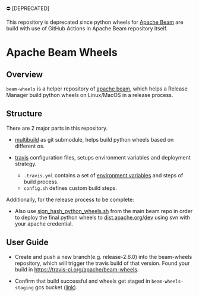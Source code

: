 <!--
    Licensed to the Apache Software Foundation (ASF) under one
    or more contributor license agreements.  See the NOTICE file
    distributed with this work for additional information
    regarding copyright ownership.  The ASF licenses this file
    to you under the Apache License, Version 2.0 (the
    "License"); you may not use this file except in compliance
    with the License.  You may obtain a copy of the License at

      http://www.apache.org/licenses/LICENSE-2.0

    Unless required by applicable law or agreed to in writing,
    software distributed under the License is distributed on an
    "AS IS" BASIS, WITHOUT WARRANTIES OR CONDITIONS OF ANY
    KIND, either express or implied.  See the License for the
    specific language governing permissions and limitations
    under the License.
-->

:no_entry: [DEPRECATED]

This repository is deprecated since python wheels for [Apache Beam](https://github.com/apache/beam) are build with use of GitHub Actions in Apache Beam repository itself.

# Apache Beam Wheels

## Overview

`beam-wheels` is a helper repository of [apache beam](https://github.com/apache/beam), which helps a Release 
Manager build python wheels on Linux/MacOS in a release process.

## Structure

There are 2 major parts in this repository.
* [multibuild](https://github.com/matthew-brett/multibuild) as git submodule, helps build python wheels based on different os.

* [travis](https://travis-ci.com/) configuration files, setups environment variables and deployment strategy.
  
  * `.travis.yml` contains a set of [environment variables](https://docs.travis-ci.com/user/environment-variables/) and steps of build process.
  * `config.sh` defines custom build steps.
  

Additionally, for the release process to be complete:
* Also use [sign_hash_python_wheels.sh](https://github.com/apache/beam/blob/master/release/src/main/scripts/sign_hash_python_wheels.sh) from the main beam repo in order to deploy the final python wheels to [dist.apache.org/dev](https://dist.apache.org/repos/dist/dev/beam/) using svn with your apache credential.

## User Guide

* Create and push a new branch(e.g. release-2.6.0) into the beam-wheels repository, which will trigger the travis build of that version. Found your build in https://travis-ci.org/apache/beam-wheels.

* Confirm that build successful and wheels get staged in `beam-wheels-staging` gcs bucket ([link](https://console.cloud.google.com/storage/browser/beam-wheels-staging?project=apache-beam-testing)).
